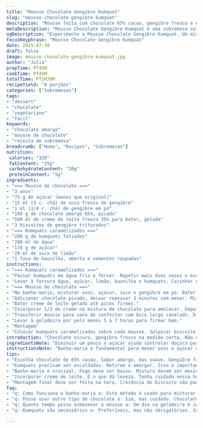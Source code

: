 ```yaml
---
title: "Mousse Chocolate Gengibre Kumquat"
slug: "mousse-chocolate-gengibre-kumquat"
description: "Mousse feita com chocolate 65% cacau, gengibre fresco e em pó, enriquecida com creme de leite batido. Kumquats são caramelizados em calda de água, açúcar, limão e baunilha para contraste cítrico e doce. Biscoito de gengibre triturado adiciona crocância na montagem. Mousse resfria por 5 a 7 horas para firmar, kumquats descansam 4 horas na geladeira. Receita sem nozes, vegetariana, para 8 porções. No preparo, ovos e açúcar cozinham em banho-maria por até 7 minutos para dar leveza. Chocolate derrete suave com mistura morna. Creme incorpora delicadamente para textura aerada."
metaDescription: "Mousse Chocolate Gengibre Kumquat é uma sobremesa sofisticada e leve. Combina chocolate amargo com gengibre e kumquats caramelizados."
ogDescription: "Experimente a Mousse Chocolate Gengibre Kumquat. Um mix de chocolate amargo e gengibre com kumquats caramelizados para um doce especial."
focusKeyphrase: "Mousse Chocolate Gengibre Kumquat"
date: 2025-07-30
draft: false
image: mousse-chocolate-gengibre-kumquat.jpg
author: "Julia"
prepTime: PT45M
cookTime: PT45M
totalTime: PT1H30M
recipeYield: "8 porções"
categories: ["Sobremesas"]
tags:
- "dessert"
- "chocolate"
- "vegetariano"
- "fácil"
keywords:
- "chocolate amargo"
- "mousse de chocolate"
- "receita de sobremesa"
breadcrumb: ["Home", "Recipes", "Sobremesas"]
nutrition: 
 calories: "320"
 fatContent: "25g"
 carbohydrateContent: "20g"
 proteinContent: "5g"
ingredients:
- "=== Mousse de chocolate ==="
- "3 ovos"
- "75 g de açúcar (menos que original)"
- "15 ml (3 c. chá) de suco fresco de gengibre"
- "1 ml (1/4 c. chá) de gengibre em pó"
- "180 g de chocolate amargo 65%, picado"
- "500 ml de creme de leite fresco 35% para bater, gelado"
- "3 biscoitos de gengibre triturados"
- "=== Kumquats caramelizados ==="
- "280 g de kumquats fatiados"
- "200 ml de água"
- "170 g de açúcar"
- "20 ml de suco de limão"
- "1 fava de baunilha, aberta e sementes raspadas"
instructions:
- "=== Kumquats caramelizados ==="
- "Passar kumquats em água fria e ferver. Repetir mais duas vezes e escorrer cada vez para retirar o amargor."
- "Levar à fervura água, açúcar, limão, baunilha e kumquats. Cozinhar em fogo baixo por 20 minutos até frutinha translúcida. Reservar 4 horas na geladeira para firmeza e sabor."
- "=== Mousse de chocolate ==="
- "No banho-maria, misturar ovos, açúcar, suco e gengibre em pó. Bater de 7 a 8 minutos até dissolver açúcar e obter consistência aveludada."
- "Adicionar chocolate picado, deixar repousar 3 minutos sem mexer. Misturar suavemente. Caso não derreta completamente, voltar ao banho-maria por pouco tempo. Retirar e aguardar 12 minutos, textura semelhante a ganache mais firme."
- "Bater creme de leite gelado até picos firmes."
- "Incorporar 1/3 do creme na mistura de chocolate para amolecer. Depois, envolver o restante com cuidado usando espátula para manter leveza."
- "Transferir mousse para saco de confeitar com bico largo canelado. Distribuir em 8 taças."
- "Levar à geladeira por pelo menos 5 a 7 horas para firmar bem."
- "Montagem"
- "Colocar kumquats caramelizados sobre cada mousse. Salpicar biscoito triturado para crocância na superfície."
introduction: "Chocolate escuro, gengibre fresco na medida certa. Não exagera no açúcar nem no picante. Mousse aerada, cremosa, quase um veludo. Kumquats trazem o azedinho que corta a doçura e o amargor do chocolate. Baunilha entra discreta, perfume suave para o doce. Biscoito de gengibre no topo dá textura, faz contraste. Cozinha fácil, mas exige atenção para não queimar o ovo no banho-maria. Tempo de espera longo para firmar, paciência é amigo. Melhor preparar de véspera. Vem frio da geladeira direto pra mesa. Festa para os sentidos. Vegetariano e sem nozes, vale para quem tem restrição. Um toque diferente com gengibre. Um toque brasileiro no chocolate francês. Tudo simples, nada óbvio."
ingredientsNote: "Diminuir um pouco o açúcar ajuda controlar doçura para que gengibre e kumquat sobressaiam no sabor. Suco de gengibre deve ser fresco para intensidade e aroma. O gengibre em pó reforça o toque picante sem ser forte demais. Trocar chocolate para 65% reduz amargor e adiciona cremosidade. Creme bem frio é essencial para dar corpo à mousse e permitir aerar facilmente. Kumquats precisam ser escaldados várias vezes para tirar amargor natural da casca. Calda deve ser feita com limão para equilibrar doce, o toque de baunilha acrescenta lençóis aromáticos. Biscoito de gengibre pode ser substituído por biscoito amanteigado, mas gengibre dá combinação que casa perfeitamente, reforçando o tema. Gengibre usa técnica francesa, misturando quente com frio, criando textura densa."
instructionsNote: "Banho-maria é fundamental para mexer ovos e açúcar com segurança, atingir textura suave para base da mousse. Tempo de mexer não pode ser menor para dissolver açúcar completamente, evitar cheiro de ovo cru. Chocolate deve ser adicionado quente para não quebrar a emulsão. Massa deve ser deixada descansar no próprio calor residual ao longo de 10 a 12 minutos para atingir ganache com textura ideal, firme porém maleável. Crème fouetté precisa bater até ponto de picos firmes, não exagerar, senão vira manteiga. Incorporação deve ser delicada, para preservar leveza e ar, usando espátula e movimentos de baixo para cima. Saco de confeitar dá acabamento elegante e porções controladas. Refrigerar pelo menos 5 horas, ideal 7, até mousse consolidar estrutura. Kumquats precisam esfriar e ter tempo de infusão para ganhar sabor e brilho. Montar na hora para que crocância do biscoito não perca efeito. Receita pede atenção a detalhes e paciência na espera, compensada pela textura e explosão de sabor."
tips:
- "Escolha chocolate de 65% cacau. Sabor amargo, mas suave. Gengibre fresco é essencial. Transforma receita. Melhora aromas. Sugar deve ser diminuído pra equilibrar. Testes mostram que menos açúcar realça gengibre e kumquats."
- "Kumquats precisam ser escaldados. Retirem o amargor. Isso é importante. Múltiplas fervuras são necessárias. A calda tem que ser unida o suficiente. Limão dá acidez. Baunilha traz suavidade. Uma combinação de sabores bem sutil."
- "Banho-maria é cruciaal. Fogo deve ser baixo. Mistura devem ser mexido com cuidado. Isso previne que o ovo cozinhe demais. Mexa por tempo suficiente. Textura deve ser aveludada antes de adicionar chocolate. Atenção. Não queime os ovos."
- "Incorporar creme de leite. É o que dá leveza. Tenha cuidado nessa hora. Não quebre a emulsão. Misture devagar. Movimentos de baixo pra cima. Isso garante que sua mousse ficará aerada. Preferível usar espátula."
- "Montagem final deve ser feita na hora. Crocância do biscoito não pode ser perdida. Kumquats devem ser frios. Tempo de espera é essencial. Isso melhora sabor. Cozinhar pode ser delicado, mas dá recompensa alta no final."
faq:
- "q: Como funciona o banho-maria a: Este método é usado para misturar ovos e açúcar. Mexa sempre. Isso evita que o ovo cozinhe. Se não mexer, pode talhar. Separe os ingredientes antes de iniciar."
- "q: Posso usar outro tipo de chocolate a: Sim, mas cuidado. Chocolates com menos cacau mudam o sabor. O amargor e cremosidade são diferentes. Recomendo sempre testar antes. Isso pode mudar textura final."
- "q: Quanto tempo posso armazenar a mousse a: Um dia na geladeira é ideal. Ou até dois. Mas comer logo é melhor. Sabor fresco é preferível. Armazenar em recipiente fechado é importante para manter qualidade."
- "q: Kumquats são necessários a: Preferíveis, mas não obrigatórios. Substitutos existem. Laranja em calda é uma boa opção. Pode usar limão também, mas o sabor é bem diferente. Não tem o mesmo doce e azedo."

---
```


